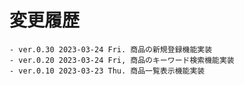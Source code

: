 # 変更履歴
	
	- ver.0.30 2023-03-24 Fri. 商品の新規登録機能実装
	- ver.0.20 2023-03-24 Fri, 商品のキーワード検索機能実装
	- ver.0.10 2023-03-23 Thu. 商品一覧表示機能実装